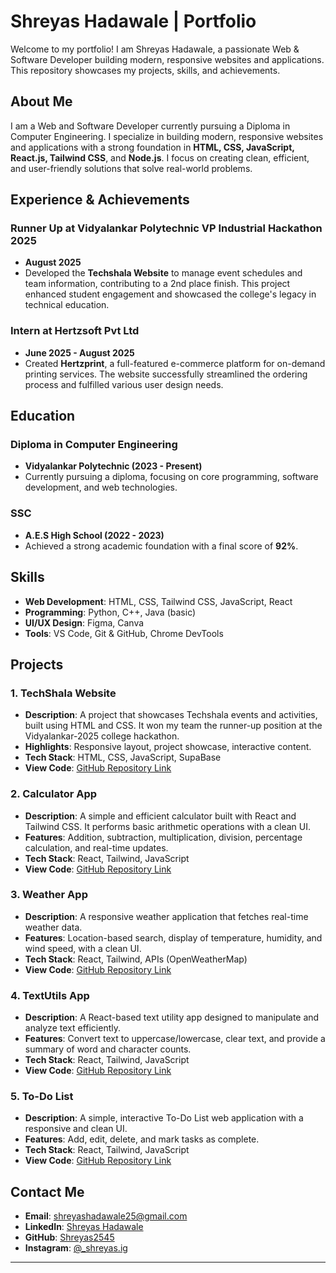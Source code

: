 # Shreyas Hadawale | Portfolio

Welcome to my portfolio! I am Shreyas Hadawale, a passionate Web & Software Developer building modern, responsive websites and applications. This repository showcases my projects, skills, and achievements.

## About Me

I am a Web and Software Developer currently pursuing a Diploma in Computer Engineering. I specialize in building modern, responsive websites and applications with a strong foundation in **HTML, CSS, JavaScript, React.js, Tailwind CSS**, and **Node.js**. I focus on creating clean, efficient, and user-friendly solutions that solve real-world problems.

## Experience & Achievements

### Runner Up at Vidyalankar Polytechnic VP Industrial Hackathon 2025
* **August 2025**
* Developed the **Techshala Website** to manage event schedules and team information, contributing to a 2nd place finish. This project enhanced student engagement and showcased the college's legacy in technical education.

### Intern at Hertzsoft Pvt Ltd
* **June 2025 - August 2025**
* Created **Hertzprint**, a full-featured e-commerce platform for on-demand printing services. The website successfully streamlined the ordering process and fulfilled various user design needs.

## Education

### Diploma in Computer Engineering
* **Vidyalankar Polytechnic (2023 - Present)**
* Currently pursuing a diploma, focusing on core programming, software development, and web technologies.

### SSC
* **A.E.S High School (2022 - 2023)**
* Achieved a strong academic foundation with a final score of **92%**.

## Skills

* **Web Development**: HTML, CSS, Tailwind CSS, JavaScript, React
* **Programming**: Python, C++, Java (basic)
* **UI/UX Design**: Figma, Canva
* **Tools**: VS Code, Git & GitHub, Chrome DevTools

## Projects

### 1. TechShala Website
* **Description**: A project that showcases Techshala events and activities, built using HTML and CSS. It won my team the runner-up position at the Vidyalankar-2025 college hackathon.
* **Highlights**: Responsive layout, project showcase, interactive content.
* **Tech Stack**: HTML, CSS, JavaScript, SupaBase
* **View Code**: [GitHub Repository Link](https://github.com/Shreyas2545)

### 2. Calculator App
* **Description**: A simple and efficient calculator built with React and Tailwind CSS. It performs basic arithmetic operations with a clean UI.
* **Features**: Addition, subtraction, multiplication, division, percentage calculation, and real-time updates.
* **Tech Stack**: React, Tailwind, JavaScript
* **View Code**: [GitHub Repository Link](https://github.com/Shreyas2545)

### 3. Weather App
* **Description**: A responsive weather application that fetches real-time weather data.
* **Features**: Location-based search, display of temperature, humidity, and wind speed, with a clean UI.
* **Tech Stack**: React, Tailwind, APIs (OpenWeatherMap)
* **View Code**: [GitHub Repository Link](https://github.com/Shreyas2545)

### 4. TextUtils App
* **Description**: A React-based text utility app designed to manipulate and analyze text efficiently.
* **Features**: Convert text to uppercase/lowercase, clear text, and provide a summary of word and character counts.
* **Tech Stack**: React, Tailwind, JavaScript
* **View Code**: [GitHub Repository Link](https://github.com/Shreyas2545)

### 5. To-Do List
* **Description**: A simple, interactive To-Do List web application with a responsive and clean UI.
* **Features**: Add, edit, delete, and mark tasks as complete.
* **Tech Stack**: React, Tailwind, JavaScript
* **View Code**: [GitHub Repository Link](https://github.com/Shreyas2545)

## Contact Me

* **Email**: shreyashadawale25@gmail.com
* **LinkedIn**: [Shreyas Hadawale](https://www.linkedin.com/in/shreyas-hadawale-9104672b6/)
* **GitHub**: [Shreyas2545](https://github.com/Shreyas2545)
* **Instagram**: [@_shreyas.ig](https://www.instagram.com/_shreyas.ig/?hl=en)

---
